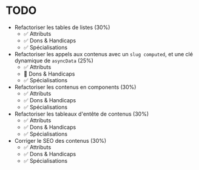 # TODO

- Refactoriser les tables de listes (30%)
  - ✅ Attributs
  - ✅ Dons & Handicaps
  - ✅ Spécialisations
- Refactoriser les appels aux contenus avec un `slug computed`, et une clé dynamique de `asyncData` (25%)
  - ✅ Attributs
  - 🚧 Dons & Handicaps
  - ✅ Spécialisations
- Refactoriser les contenus en components (30%)
  - ✅ Attributs
  - ✅ Dons & Handicaps
  - ✅ Spécialisations
- Refactoriser les tableaux d'entête de contenus (30%)
  - ✅ Attributs
  - ✅ Dons & Handicaps
  - ✅ Spécialisations
- Corriger le SEO des contenus (30%)
  - ✅ Attributs
  - ✅ Dons & Handicaps
  - ✅ Spécialisations
